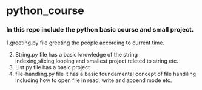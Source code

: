 # python_course
  <h3>In this repo include the python basic course and small project. </h3>
1.greeting.py file greeting the people according to current time.

2. String.py file has a basic knowledge of the string indexing,slicing,looping and smallest project releted to string etc.
3. List.py file has a basic project
4.  file-handling.py file it has a basic foundamental concept of file handiling including how to open file in read, write and append mode etc.